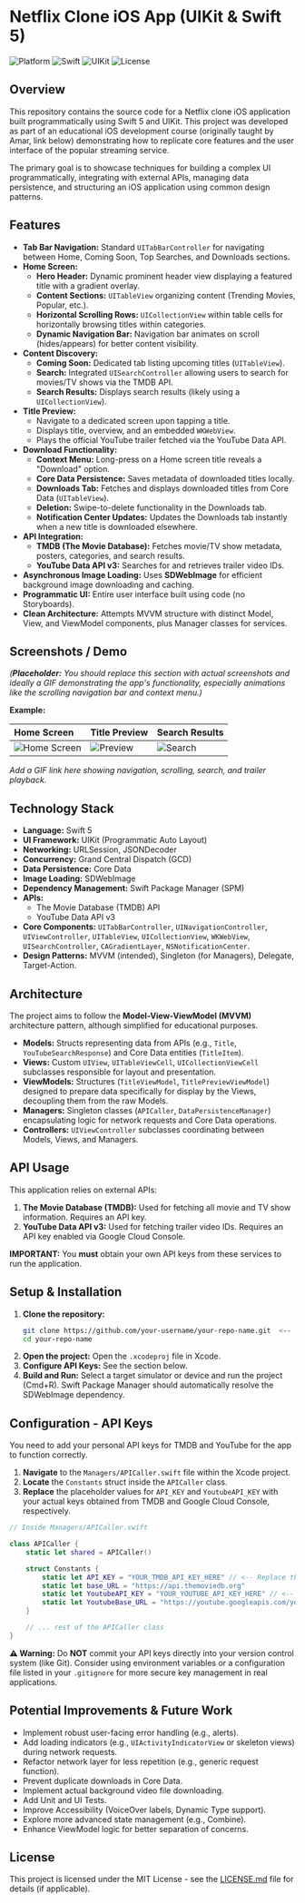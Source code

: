 # Netflix Clone iOS App (UIKit & Swift 5)

![Platform](https://img.shields.io/badge/platform-iOS-lightgrey.svg)
![Swift](https://img.shields.io/badge/Swift-5-orange.svg)
![UIKit](https://img.shields.io/badge/UI-UIKit-blue.svg)
![License](https://img.shields.io/badge/License-MIT-brightgreen.svg) <!-- Or choose appropriate license -->

## Overview

This repository contains the source code for a Netflix clone iOS application built programmatically using Swift 5 and UIKit. This project was developed as part of an educational iOS development course (originally taught by Amar, link below) demonstrating how to replicate core features and the user interface of the popular streaming service.

The primary goal is to showcase techniques for building a complex UI programmatically, integrating with external APIs, managing data persistence, and structuring an iOS application using common design patterns.

## Features

*   **Tab Bar Navigation:** Standard `UITabBarController` for navigating between Home, Coming Soon, Top Searches, and Downloads sections.
*   **Home Screen:**
    *   **Hero Header:** Dynamic prominent header view displaying a featured title with a gradient overlay.
    *   **Content Sections:** `UITableView` organizing content (Trending Movies, Popular, etc.).
    *   **Horizontal Scrolling Rows:** `UICollectionView` within table cells for horizontally browsing titles within categories.
    *   **Dynamic Navigation Bar:** Navigation bar animates on scroll (hides/appears) for better content visibility.
*   **Content Discovery:**
    *   **Coming Soon:** Dedicated tab listing upcoming titles (`UITableView`).
    *   **Search:** Integrated `UISearchController` allowing users to search for movies/TV shows via the TMDB API.
    *   **Search Results:** Displays search results (likely using a `UICollectionView`).
*   **Title Preview:**
    *   Navigate to a dedicated screen upon tapping a title.
    *   Displays title, overview, and an embedded `WKWebView`.
    *   Plays the official YouTube trailer fetched via the YouTube Data API.
*   **Download Functionality:**
    *   **Context Menu:** Long-press on a Home screen title reveals a "Download" option.
    *   **Core Data Persistence:** Saves metadata of downloaded titles locally.
    *   **Downloads Tab:** Fetches and displays downloaded titles from Core Data (`UITableView`).
    *   **Deletion:** Swipe-to-delete functionality in the Downloads tab.
    *   **Notification Center Updates:** Updates the Downloads tab instantly when a new title is downloaded elsewhere.
*   **API Integration:**
    *   **TMDB (The Movie Database):** Fetches movie/TV show metadata, posters, categories, and search results.
    *   **YouTube Data API v3:** Searches for and retrieves trailer video IDs.
*   **Asynchronous Image Loading:** Uses **SDWebImage** for efficient background image downloading and caching.
*   **Programmatic UI:** Entire user interface built using code (no Storyboards).
*   **Clean Architecture:** Attempts MVVM structure with distinct Model, View, and ViewModel components, plus Manager classes for services.

## Screenshots / Demo

*(**Placeholder:** You should replace this section with actual screenshots and ideally a GIF demonstrating the app's functionality, especially animations like the scrolling navigation bar and context menu.)*

**Example:**

| Home Screen                 | Title Preview              | Search Results             |
| :-------------------------- | :------------------------- | :------------------------- |
| ![Home Screen](link/to/home_screenshot.png) | ![Preview](link/to/preview_screenshot.png) | ![Search](link/to/search_screenshot.png) |

*Add a GIF link here showing navigation, scrolling, search, and trailer playback.*

## Technology Stack

*   **Language:** Swift 5
*   **UI Framework:** UIKit (Programmatic Auto Layout)
*   **Networking:** URLSession, JSONDecoder
*   **Concurrency:** Grand Central Dispatch (GCD)
*   **Data Persistence:** Core Data
*   **Image Loading:** SDWebImage
*   **Dependency Management:** Swift Package Manager (SPM)
*   **APIs:**
    *   The Movie Database (TMDB) API
    *   YouTube Data API v3
*   **Core Components:** `UITabBarController`, `UINavigationController`, `UIViewController`, `UITableView`, `UICollectionView`, `WKWebView`, `UISearchController`, `CAGradientLayer`, `NSNotificationCenter`.
*   **Design Patterns:** MVVM (intended), Singleton (for Managers), Delegate, Target-Action.

## Architecture

The project aims to follow the **Model-View-ViewModel (MVVM)** architecture pattern, although simplified for educational purposes.

*   **Models:** Structs representing data from APIs (e.g., `Title`, `YouTubeSearchResponse`) and Core Data entities (`TitleItem`).
*   **Views:** Custom `UIView`, `UITableViewCell`, `UICollectionViewCell` subclasses responsible for layout and presentation.
*   **ViewModels:** Structures (`TitleViewModel`, `TitlePreviewViewModel`) designed to prepare data specifically for display by the Views, decoupling them from the raw Models.
*   **Managers:** Singleton classes (`APICaller`, `DataPersistenceManager`) encapsulating logic for network requests and Core Data operations.
*   **Controllers:** `UIViewController` subclasses coordinating between Models, Views, and Managers.

## API Usage

This application relies on external APIs:

1.  **The Movie Database (TMDB):** Used for fetching all movie and TV show information. Requires an API key.
2.  **YouTube Data API v3:** Used for fetching trailer video IDs. Requires an API key enabled via Google Cloud Console.

**IMPORTANT:** You **must** obtain your own API keys from these services to run the application.

## Setup & Installation

1.  **Clone the repository:**
    ```bash
    git clone https://github.com/your-username/your-repo-name.git  <-- Replace with your repo URL
    cd your-repo-name
    ```
2.  **Open the project:** Open the `.xcodeproj` file in Xcode.
3.  **Configure API Keys:** See the section below.
4.  **Build and Run:** Select a target simulator or device and run the project (Cmd+R). Swift Package Manager should automatically resolve the SDWebImage dependency.

## Configuration - API Keys

You need to add your personal API keys for TMDB and YouTube for the app to function correctly.

1.  **Navigate** to the `Managers/APICaller.swift` file within the Xcode project.
2.  **Locate** the `Constants` struct inside the `APICaller` class.
3.  **Replace** the placeholder values for `API_KEY` and `YoutubeAPI_KEY` with your actual keys obtained from TMDB and Google Cloud Console, respectively.

```swift
// Inside Managers/APICaller.swift

class APICaller {
    static let shared = APICaller()

    struct Constants {
        static let API_KEY = "YOUR_TMDB_API_KEY_HERE" // <-- Replace this
        static let base_URL = "https://api.themoviedb.org"
        static let YoutubeAPI_KEY = "YOUR_YOUTUBE_API_KEY_HERE" // <-- Replace this
        static let YoutubeBase_URL = "https://youtube.googleapis.com/youtube/v3/search?"
    }

    // ... rest of the APICaller class
}
```

**⚠️ Warning:** Do **NOT** commit your API keys directly into your version control system (like Git). Consider using environment variables or a configuration file listed in your `.gitignore` for more secure key management in real applications.

## Potential Improvements & Future Work

*   Implement robust user-facing error handling (e.g., alerts).
*   Add loading indicators (e.g., `UIActivityIndicatorView` or skeleton views) during network requests.
*   Refactor network layer for less repetition (e.g., generic request function).
*   Prevent duplicate downloads in Core Data.
*   Implement actual background video file downloading.
*   Add Unit and UI Tests.
*   Improve Accessibility (VoiceOver labels, Dynamic Type support).
*   Explore more advanced state management (e.g., Combine).
*   Enhance ViewModel logic for better separation of concerns.

## License

This project is licensed under the MIT License - see the [LICENSE.md](LICENSE.md) file for details (if applicable).
